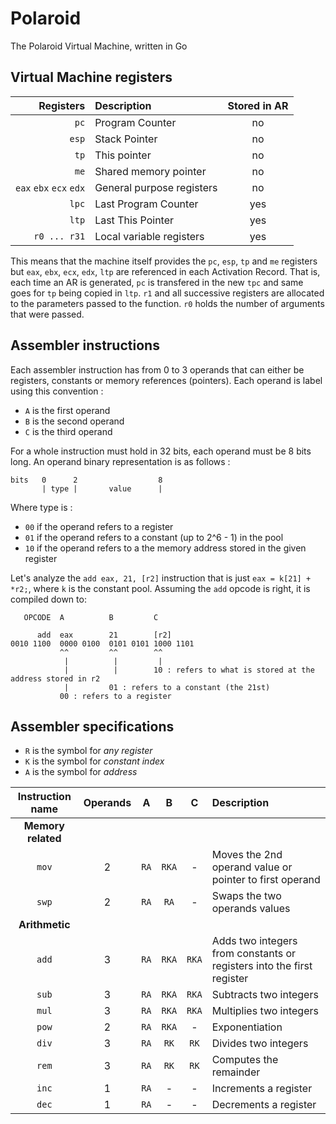 # Polaroid

The Polaroid Virtual Machine, written in Go

## Virtual Machine registers

| Registers | Description | Stored in AR |
|---:|:---|:---:|
| `pc` |  Program Counter | no |
| `esp` |  Stack Pointer | no |
| `tp` |  This pointer | no |
| `me` |  Shared memory pointer | no |
| `eax` `ebx` `ecx` `edx` | General purpose registers | no |
| `lpc` | Last Program Counter | yes |
| `ltp` |  Last This Pointer | yes |
| `r0 ... r31` | Local variable registers | yes |

This means that the machine itself provides the `pc`, `esp`, `tp` and `me` registers
but `eax`, `ebx`, `ecx`, `edx`, `ltp` are referenced in each Activation Record.
That is, each time an AR is generated, `pc` is transfered in the new `tpc` and same
goes for `tp` being copied in `ltp`. `r1` and all successive registers are allocated to
the parameters passed to the function. `r0` holds the number of arguments that were passed.

## Assembler instructions

Each assembler instruction has from 0 to 3 operands that can either be registers, constants
or memory references (pointers). Each operand is label using this convention :

* `A` is the first operand
* `B` is the second operand
* `C` is the third operand

For a whole instruction must hold in 32 bits, each operand must be 8 bits long. An operand binary representation is as follows :

```
bits   0      2                  8
       | type |       value      | 
```

Where type is :

* `00` if the operand refers to a register
* `01` if the operand refers to a constant (up to 2^6 - 1) in the pool
* `10` if the operand refers to a the memory address stored in the given register

Let's analyze the `add eax, 21, [r2]` instruction that is just `eax = k[21] + *r2;`, where `k` is the constant pool.
Assuming the `add` opcode is right, it is compiled down to:

```
   OPCODE  A          B         C 

      add  eax        21        [r2]
0010 1100  0000 0100  0101 0101 1000 1101
           ^^         ^^        ^^
            |          |         |
            |          |        10 : refers to what is stored at the address stored in r2
            |         01 : refers to a constant (the 21st)
           00 : refers to a register
```

## Assembler specifications

* `R` is the symbol for _any register_
* `K` is the symbol for _constant index_
* `A` is the symbol for _address_

| Instruction  name | Operands | A | B | C | Description |
|:-----------------:|:---:|:-----:|:-----:|:-----:|:---|
| **Memory related**|     |       |       |       |    |
| `mov`             |   2 | `RA`  | `RKA` | -     | Moves the 2nd operand value or pointer to first operand |
| `swp`             |   2 | `RA`  | `RA`  | -     | Swaps the two operands values |
| **Arithmetic**    |     |       |       |       |    |
| `add`             |   3 | `RA`  | `RKA` | `RKA` | Adds two integers from constants or registers into the first register |
| `sub`             |   3 | `RA`  | `RKA` | `RKA` | Subtracts two integers |
| `mul`             |   3 | `RA`  | `RKA` | `RKA` | Multiplies two integers |
| `pow`             |   2 | `RA`  | `RKA` | -     | Exponentiation |
| `div`             |   3 | `RA`  | `RK`  | `RK`  | Divides two integers |
| `rem`             |   3 | `RA`  | `RK`  | `RK`  | Computes the remainder |
| `inc`             |   1 | `RA`  | -     | -     | Increments a register |
| `dec`             |   1 | `RA`  | -     | -     | Decrements a register |